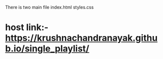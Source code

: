 There is two main file
index.html
styles.css

# host link:- https://krushnachandranayak.github.io/single_playlist/
